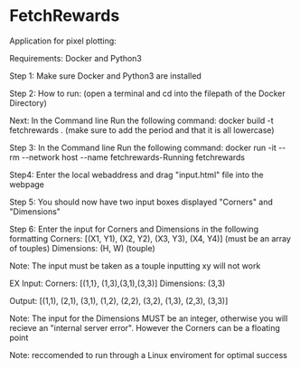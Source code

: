 # FetchRewards
Application for pixel plotting:

Requirements:
Docker and Python3

Step 1: 
Make sure Docker and Python3 are installed

Step 2:
How to run:
(open a terminal and cd into the filepath of the Docker Directory)

Next:
In the Command line Run the following command:
docker build -t fetchrewards . (make sure to add the period and that it is all lowercase)

Step 3:
In the Command line Run the following command:
docker run -it --rm --network host --name fetchrewards-Running fetchrewards

Step4:
Enter the local webaddress and drag "input.html" file into the webpage

Step 5:
You should now have two input boxes displayed "Corners" and "Dimensions"

Step 6:
Enter the input for Corners and Dimensions in the following formatting
Corners: [(X1, Y1), (X2, Y2), (X3, Y3), (X4, Y4)] (must be an array of touples)
Dimensions: (H, W) (touple)

Note: 
The input must be taken as a touple inputting xy will not work

EX Input:
Corners: [(1,1}, (1,3),(3,1),(3,3)]
Dimensions: (3,3)

Output: [(1,1), (2,1), (3,1), (1,2), (2,2), (3,2), (1,3), (2,3), (3,3)]

Note: 
The input for the Dimensions MUST be an integer, otherwise you will recieve an "internal server error". However the Corners can be a floating point

Note: reccomended to run through a Linux enviroment for optimal success
